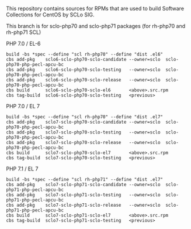 This repository contains sources for RPMs that are used
to build Software Collections for CentOS by SCLo SIG.

This branch is for sclo-php70 and sclo-php71 packages
(for rh-php70 and rh-php71 SCL)


PHP 7.0 / EL-6

    build -bs *spec --define "scl rh-php70" --define "dist .el6"
    cbs add-pkg    sclo6-sclo-php70-sclo-candidate --owner=sclo  sclo-php70-php-pecl-apcu-bc
    cbs add-pkg    sclo6-sclo-php70-sclo-testing   --owner=sclo  sclo-php70-php-pecl-apcu-bc
    cbs add-pkg    sclo6-sclo-php70-sclo-release   --owner=sclo  sclo-php70-php-pecl-apcu-bc
    cbs build      sclo6-sclo-php70-sclo-el6       <above>.src.rpm
    cbs tag-build  sclo6-sclo-php70-sclo-testing   <previous>

PHP 7.0 / EL 7

    build -bs *spec --define "scl rh-php70" --define "dist .el7"
    cbs add-pkg    sclo7-sclo-php70-sclo-candidate --owner=sclo  sclo-php70-php-pecl-apcu-bc
    cbs add-pkg    sclo7-sclo-php70-sclo-testing   --owner=sclo  sclo-php70-php-pecl-apcu-bc
    cbs add-pkg    sclo7-sclo-php70-sclo-release   --owner=sclo  sclo-php70-php-pecl-apcu-bc
    cbs build      sclo7-sclo-php70-sclo-el7       <above>.src.rpm
    cbs tag-build  sclo7-sclo-php70-sclo-testing   <previous>

PHP 7.1 / EL 7

    build -bs *spec --define "scl rh-php71" --define "dist .el7"
    cbs add-pkg    sclo7-sclo-php71-sclo-candidate --owner=sclo  sclo-php71-php-pecl-apcu-bc
    cbs add-pkg    sclo7-sclo-php71-sclo-testing   --owner=sclo  sclo-php71-php-pecl-apcu-bc
    cbs add-pkg    sclo7-sclo-php71-sclo-release   --owner=sclo  sclo-php71-php-pecl-apcu-bc
    cbs build      sclo7-sclo-php71-sclo-el7       <above>.src.rpm
    cbs tag-build  sclo7-sclo-php71-sclo-testing   <previous>


